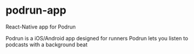 # podrun-app

React-Native app for Podrun

Podrun is a iOS/Android app designed for runners
Podrun lets you listen to podcasts with a background beat
